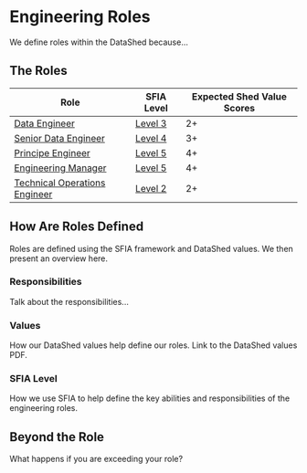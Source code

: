 # Engineering Roles

We define roles within the DataShed because...

## The Roles

|Role|SFIA Level|Expected Shed Value Scores|
|----|----------|--------|
|[Data Engineer](data_engineer.md)|[Level 3](sfia_data_engineer.md)|2+|
|[Senior Data Engineer](senior_data_engineer.md)|[Level 4](sfia_senior_data_engineer.md)|3+|
|[Principe Engineer](principle_engineer.md)|[Level 5](sfia_principle_engineer.md)|4+|
|[Engineering Manager](engineering_manager.md)|[Level 5](sfia_engineering_manager.md)|4+|
|[Technical Operations Engineer](technical_operation_engineer.md)|[Level 2](sfia_technical_operation_engineer.md)|2+|

## How Are Roles Defined

Roles are defined using the SFIA framework and DataShed values. We then present an overview here.

### Responsibilities

Talk about the responsibilities...

### Values

How our DataShed values help define our roles. Link to the DataShed values PDF.

### SFIA Level

How we use SFIA to help define the key abilities and responsibilities of the engineering roles.

## Beyond the Role

What happens if you are exceeding your role?